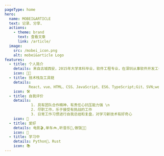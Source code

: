 ```yaml
---
pageType: home
hero:
  name: MOBEI&ARTICLE
  text: 记录、分享、
  actions:
    - theme: brand
      text: 查看文章
      link: /article/
  image:
    src: /mobei_icon.png
    alt: mobei&article Logo
features:
  - title: 个人简介
    details: 来自古城西安，2015年大学本科毕业，软件工程专业，在深圳从事软件开发工作至今；
    icon: 👨‍💻
  - title: 技术栈及工具链
    details:
           React、vue、HTML、CSS、JavaScript、ES6、TypeScript;Git、SVN;webpack、npm、yarn;Node.js、Express;ECharts、DataV
    icon: 🛠
  - title: 自我评价
    details:
            1. 具有团队合作精神，有责任心抗压能力强 \n
            2. 尽职工作，乐于接受有挑战的工作
            3. 日常工作习惯进行自我总结和复盘，对学习新技术有好奇心
    icon: 🚗
  - title: 爱好
    details: 电影🎬️,单车🚲,听音乐🎵,做饭👨‍🍳
    icon: 🍕
  - title: 学习中
    details: Python🐍、Rust
    icon: 📚
---
```

